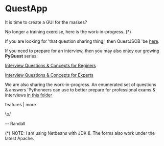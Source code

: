 # QuestApp
It is time to create a GUI for the masses?

No longer a training exercise, here is the work-in-progress. (*)

If you are looking for 'that question sharing thing,' then QuestJSOB 'be [here](https://github.com/Python3-Training/PyQuest/tree/main/QuestJSOB).

If you need to prepare for an interview, then you may also enjoy our growing **PyQuest** series:

[Interview Questions &amp; Concepts for Beginers](https://www.amazon.com/gp/product/B08P7JYG1R)

[Interview Questions &amp; Concepts for Experts](https://www.amazon.com/gp/product/B08NYZ99PS)


We are also sharing the work-in-progress. An enumerated set of questions & answers 'Pythoneers can use to better prepare for professional exams & interviews [in this folder](https://github.com/Python3-Training/PyQuest/tree/master/QuestJSOB/KASeries/KA9000)

features | more

\o/

-- Randall

(*) NOTE: I am using Netbeans with JDK 8. The forms also work under the latest Apache.

